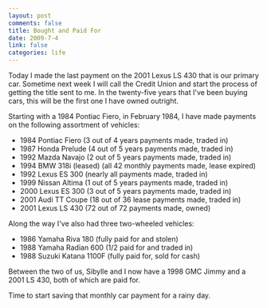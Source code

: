 ```yaml
--- 
layout: post
comments: false
title: Bought and Paid For
date: 2009-7-4
link: false
categories: life
---
```

<p>Today I made the last payment on the 2001 Lexus LS 430 that is our primary car. Sometime next week I will call the Credit Union and start the process of getting the title sent to me. In the twenty-five years that I've been buying cars, this will be the first one I have owned outright. </p>
<p>Starting with a 1984 Pontiac Fiero, in February 1984, I have made payments on the following assortment of vehicles:</p>
<ul>
<li>1984 Pontiac Fiero (3 out of 4 years payments made, traded in)</li>
<li>1987 Honda Prelude (4 out of 5 years payments made, traded in)</li>
<li>1992 Mazda Navajo (2 out of 5 years payments made, traded in) </li>
<li>1994 BMW 318i (leased) (all 42 monthly payments made, lease expired)</li>
<li>1992 Lexus ES 300 (nearly all payments made, traded in)</li>
<li>1999 Nissan Altima (1 out of 5 years payments made, traded in)</li>
<li>2000 Lexus ES 300 (3 out of 5 years payments made, traded in)</li>
<li>2001 Audi TT Coupe (18 out of 36 lease payments made, traded in)</li>
<li>2001 Lexus LS 430 (72 out of 72 payments made, owned)</li>
</ul>
<p>Along the way I've also had three two-wheeled vehicles:</p>
<ul>
<li>1986 Yamaha Riva 180 (fully paid for and stolen)</li>
<li>1988 Yamaha Radian 600 (1/2 paid for and traded in)</li>
<li>1988 Suzuki Katana 1100F (fully paid for, sold for cash)</li>
</ul>
<p>Between the two of us, Sibylle and I now have a 1998 GMC Jimmy and a 2001 LS 430, both of which are paid for.</p>
<p>Time to start saving that monthly car payment for a rainy day.</p>
